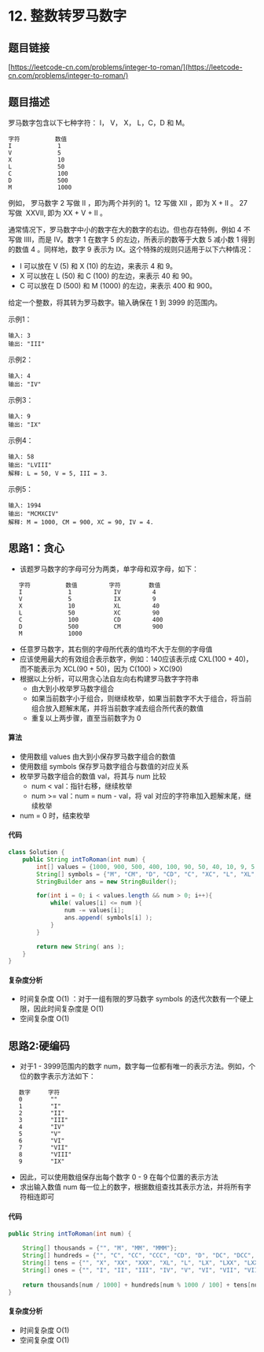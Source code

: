 # 12. 整数转罗马数字

## 题目链接
[https://leetcode-cn.com/problems/integer-to-roman/](https://leetcode-cn.com/problems/integer-to-roman/)

## 题目描述
罗马数字包含以下七种字符： I， V， X， L，C，D 和 M。

```
字符          数值
I             1
V             5
X             10
L             50
C             100
D             500
M             1000
```

例如， 罗马数字 2 写做 II ，即为两个并列的 1。12 写做 XII ，即为 X + II 。 27 写做  XXVII, 即为 XX + V + II 。

通常情况下，罗马数字中小的数字在大的数字的右边。但也存在特例，例如 4 不写做 IIII，而是 IV。数字 1 在数字 5 的左边，所表示的数等于大数 5 减小数 1 得到的数值 4 。同样地，数字 9 表示为 IX。这个特殊的规则只适用于以下六种情况：

 - I 可以放在 V (5) 和 X (10) 的左边，来表示 4 和 9。
 - X 可以放在 L (50) 和 C (100) 的左边，来表示 40 和 90。 
 - C 可以放在 D (500) 和 M (1000) 的左边，来表示 400 和 900。

给定一个整数，将其转为罗马数字。输入确保在 1 到 3999 的范围内。

示例1：
```
输入: 3
输出: "III"
```

示例2：
```
输入: 4
输出: "IV"
```

示例3：
```
输入: 9
输出: "IX"
```

示例4：
```
输入: 58
输出: "LVIII"
解释: L = 50, V = 5, III = 3.
```

示例5：
```
输入: 1994
输出: "MCMXCIV"
解释: M = 1000, CM = 900, XC = 90, IV = 4.
```

## 思路1：贪心
 - 该题罗马数字的字母可分为两类，单字母和双字母，如下：
 ```
    字符          数值         字符        数值
    I             1            IV         4
    V             5            IX         9
    X             10           XL         40
    L             50           XC         90
    C             100          CD         400
    D             500          CM         900
    M             1000
 ```
 - 任意罗马数字，其右侧的字母所代表的值均不大于左侧的字母值
 - 应该使用最大的有效组合表示数字，例如：140应该表示成 CXL(100 + 40)，而不能表示为 XCL(90 + 50)，因为 C(100) > XC(90)
 - 根据以上分析，可以用贪心法自左向右构建罗马数字字符串
   - 由大到小枚举罗马数字组合
   - 如果当前数字小于组合，则继续枚举，如果当前数字不大于组合，将当前组合放入题解末尾，并将当前数字减去组合所代表的数值
   - 重复以上两步骤，直至当前数字为 0

#### 算法
 - 使用数组 values 由大到小保存罗马数字组合的数值
 - 使用数组 symbols 保存罗马数字组合与数值的对应关系
 - 枚举罗马数字组合的数值 val，将其与 num 比较
   - num < val：指针右移，继续枚举
   - num >= val：num = num - val，将 val 对应的字符串加入题解末尾，继续枚举
 - num = 0 时，结束枚举

#### 代码
```java
class Solution {
    public String intToRoman(int num) {
        int[] values = {1000, 900, 500, 400, 100, 90, 50, 40, 10, 9, 5, 4, 1};
        String[] symbols = {"M", "CM", "D", "CD", "C", "XC", "L", "XL", "X", "IX", "V", "IV", "I"};
        StringBuilder ans = new StringBuilder();

        for(int i = 0; i < values.length && num > 0; i++){
            while( values[i] <= num ){
                num -= values[i];
                ans.append( symbols[i] );
            }
        }

        return new String( ans );
    }
}
```

#### 复杂度分析
 - 时间复杂度 O(1) ：对于一组有限的罗马数字 symbols 的迭代次数有一个硬上限，因此时间复杂度是 O(1)
 - 空间复杂度 O(1)

## 思路2:硬编码
 - 对于1 - 3999范围内的数字 num，数字每一位都有唯一的表示方法。例如，个位的数字表示方法如下：
 ```
    数字     字符
    0        ""
    1        "I"
    2        "II"
    3        "III"
    4        "IV"
    5        "V"
    6        "VI"
    7        "VII"
    8        "VIII"
    9        "IX"
 ```
 - 因此，可以使用数组保存出每个数字 0 - 9 在每个位置的表示方法
 - 求出输入数值 num 每一位上的数字，根据数组查找其表示方法，并将所有字符相连即可

#### 代码
```java
public String intToRoman(int num) {
    
    String[] thousands = {"", "M", "MM", "MMM"};
    String[] hundreds = {"", "C", "CC", "CCC", "CD", "D", "DC", "DCC", "DCCC", "CM"}; 
    String[] tens = {"", "X", "XX", "XXX", "XL", "L", "LX", "LXX", "LXXX", "XC"};
    String[] ones = {"", "I", "II", "III", "IV", "V", "VI", "VII", "VIII", "IX"};
    
    return thousands[num / 1000] + hundreds[num % 1000 / 100] + tens[num % 100 / 10] + ones[num % 10];
}
```
#### 复杂度分析
 - 时间复杂度 O(1)
 - 空间复杂度 O(1)
